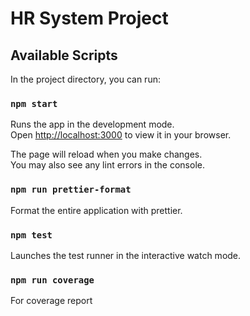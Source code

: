# HR System Project

## Available Scripts

In the project directory, you can run:

### `npm start`

Runs the app in the development mode.\
Open [http://localhost:3000](http://localhost:3000) to view it in your browser.

The page will reload when you make changes.\
You may also see any lint errors in the console.

### `npm run prettier-format`

Format the entire application with prettier.

### `npm test`
Launches the test runner in the interactive watch mode.

### `npm run coverage`
For coverage report